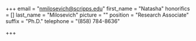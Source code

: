 +++
email = "nmilosevich@scripps.edu"
first_name = "Natasha"
honorifics = []
last_name = "Milosevich"
picture = ""
position = "Research Associate"
suffix = "Ph.D."
telephone = "(858) 784-8636"

+++
